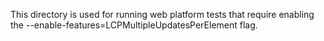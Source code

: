 This directory is used for running web platform tests that require enabling the --enable-features=LCPMultipleUpdatesPerElement flag.
